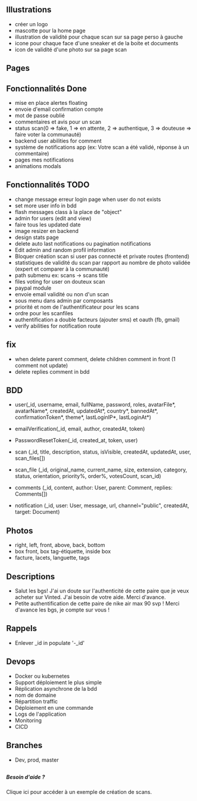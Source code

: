 ## Illustrations

- créer un logo
- mascotte pour la home page
- illustration de validité pour chaque scan sur sa page perso à gauche
- icone pour chaque face d'une sneaker et de la boite et documents
- icon de validité d'une photo sur sa page scan

## Pages

## Fonctionnalités Done

- mise en place alertes floating
- envoie d'email confirmation compte
- mot de passe oublié
- commentaires et avis pour un scan
- status scan(0 => fake, 1 => en attente, 2 => authentique, 3 => douteuse => faire voter la communauté)
- backend user abilities for comment
- système de notifications app (ex: Votre scan a été validé, réponse à un commentaire)
- pages mes notifications
- animations modals

## Fonctionnalités TODO
- change message erreur login page when user do not exists
- set more user info in bdd
- flash messages class à la place de "object"
- admin for users (edit and view)
- faire tous les updated date
- image resizer en backend
- design stats page
- delete auto last notifications ou pagination notifications
- Edit admin and random profil information
- Bloquer création scan si user pas connecté et private routes (frontend)
- statistiques de validité du scan par rapport au nombre de photo validée (expert et comparer à la communauté)
- path submenu ex: scans -> scans title
- files voting for user on douteux scan
- paypal module
- envoie email validité ou non d'un scan
- sous menu dans admin par composants
- priorité et nom de l'authentificateur pour les scans
- ordre pour les scanfiles
- authentification a double facteurs (ajouter sms) et oauth (fb, gmail)
- verify abilities for notification route

## fix

- when delete parent comment, delete children comment in front (1 comment not update)
- delete replies comment in bdd

## BDD

- user(_id, username, email, fullName, password, roles, avatarFile*, avatarName*, createdAt, updatedAt*, country*,
  bannedAt*, confirmationToken*, theme*, lastLoginIP*, lastLoginAt*)

- emailVerification(_id, email, author, createdAt, token)

- PasswordResetToken(_id, created_at, token, user)

- scan (_id, title, description, status, isVisible, createdAt, updatedAt, user, scan_files[])

- scan_file (_id, original_name, current_name, size, extension, category, status, orientation, priority%, order%,
  votesCount, scan_id)

- comments (_id, content, author: User, parent: Comment, replies: Comments[])

- notification (_id, user: User, message, url, channel="public", createdAt, target: Document)

## Photos

- right, left, front, above, back, bottom
- box front, box tag-étiquette, inside box
- facture, lacets, languette, tags

## Descriptions

- Salut les bgs! J'ai un doute sur l'authenticité de cette paire que je veux acheter sur Vinted. J'ai besoin de votre
  aide. Merci d'avance.
- Petite authentification de cette paire de nike air max 90 svp ! Merci d'avance les bgs, je compte sur vous !

## Rappels

- Enlever _id in populate  '-_id'

## Devops

- Docker ou kubernetes
- Support déploiement le plus simple
- Réplication asynchrone de la bdd
- nom de domaine
- Répartition traffic
- Déploiement en une commande
- Logs de l'application
- Monitoring
- CICD

## Branches

- Dev, prod, master

##  

<div>
<h5 className="h5 mb2">Besoin d'aide ?</h5>
<p className="text-light">
<a className="underline">Clique ici</a> pour accéder à un exemple
de création de scans.
</p>
</div>